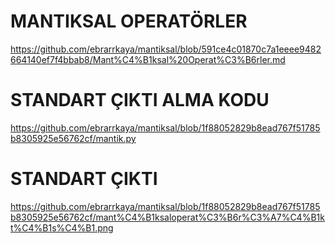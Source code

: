 # MANTIKSAL OPERATÖRLER
https://github.com/ebrarrkaya/mantiksal/blob/591ce4c01870c7a1eeee9482664140ef7f4bbab8/Mant%C4%B1ksal%20Operat%C3%B6rler.md

# STANDART ÇIKTI ALMA KODU
https://github.com/ebrarrkaya/mantiksal/blob/1f88052829b8ead767f51785b8305925e56762cf/mantik.py

# STANDART ÇIKTI
https://github.com/ebrarrkaya/mantiksal/blob/1f88052829b8ead767f51785b8305925e56762cf/mant%C4%B1ksaloperat%C3%B6r%C3%A7%C4%B1kt%C4%B1s%C4%B1.png

